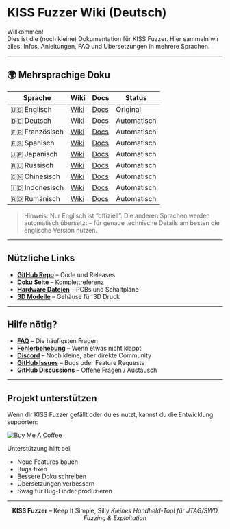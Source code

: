 # KISS Fuzzer Wiki (Deutsch)

Willkommen!  
Dies ist die (noch kleine) Dokumentation für KISS Fuzzer. Hier sammeln wir alles: Infos, Anleitungen, FAQ und Übersetzungen in mehrere Sprachen.

---

## 🌍 Mehrsprachige Doku

| Sprache | Wiki | Docs | Status |
|---------|------|------|--------|
| 🇺🇸 Englisch | [Wiki](Home) | [Docs](https://kiss-fuzzer.readthedocs.io/en/latest/) | Original |
| 🇩🇪 Deutsch | [Wiki](Home-DE) | [Docs](https://kiss-fuzzer.readthedocs.io/de/latest/) | Automatisch |
| 🇫🇷 Französisch | [Wiki](Home-FR) | [Docs](https://kiss-fuzzer.readthedocs.io/fr/latest/) | Automatisch |
| 🇪🇸 Spanisch | [Wiki](Home-ES) | [Docs](https://kiss-fuzzer.readthedocs.io/es/latest/) | Automatisch |
| 🇯🇵 Japanisch | [Wiki](Home-JA) | [Docs](https://kiss-fuzzer.readthedocs.io/ja/latest/) | Automatisch |
| 🇷🇺 Russisch | [Wiki](Home-RU) | [Docs](https://kiss-fuzzer.readthedocs.io/ru/latest/) | Automatisch |
| 🇨🇳 Chinesisch | [Wiki](Home-ZH) | [Docs](https://kiss-fuzzer.readthedocs.io/zh/latest/) | Automatisch |
| 🇮🇩 Indonesisch | [Wiki](Home-ID) | [Docs](https://kiss-fuzzer.readthedocs.io/id/latest/) | Automatisch |
| 🇷🇴 Rumänisch | [Wiki](Home-RO) | [Docs](https://kiss-fuzzer.readthedocs.io/ro/latest/) | Automatisch |

> Hinweis: Nur Englisch ist “offiziell”. Die anderen Sprachen werden automatisch übersetzt – für genaue technische Details am besten die englische Version nutzen.

---

## Nützliche Links

- [**GitHub Repo**](https://github.com/seedon198/KISS) – Code und Releases  
- [**Doku Seite**](https://kiss-fuzzer.readthedocs.io/) – Komplettreferenz  
- [**Hardware Dateien**](https://github.com/seedon198/KISS/tree/main/hardware) – PCBs und Schaltpläne  
- [**3D Modelle**](https://github.com/seedon198/KISS/tree/main/case) – Gehäuse für 3D Druck  

---

## Hilfe nötig?

- [**FAQ**](FAQ-DE) – Die häufigsten Fragen  
- [**Fehlerbehebung**](Troubleshooting-DE) – Wenn etwas nicht klappt  
- [**Discord**](https://discord.gg/kiss-fuzzer) – Noch kleine, aber direkte Community  
- [**GitHub Issues**](https://github.com/seedon198/KISS/issues) – Bugs oder Feature Requests  
- [**GitHub Discussions**](https://github.com/seedon198/KISS/discussions) – Offene Fragen / Austausch  

---

## Projekt unterstützen

Wenn dir KISS Fuzzer gefällt oder du es nutzt, kannst du die Entwicklung supporten:

[![Buy Me A Coffee](https://img.shields.io/badge/Buy%20Me%20A%20Coffee-ffdd00?style=for-the-badge&logo=buy-me-a-coffee&logoColor=black)](https://buymeacoffee.com/kissfuzzer)

Unterstützung hilft bei:
- Neue Features bauen  
- Bugs fixen  
- Bessere Doku schreiben  
- Übersetzungen verbessern  
- Swag für Bug-Finder produzieren  

---

<p align="center">
  <strong>KISS Fuzzer</strong> – Keep It Simple, Silly  
  <em>Kleines Handheld-Tool für JTAG/SWD Fuzzing & Exploitation</em>
</p>
